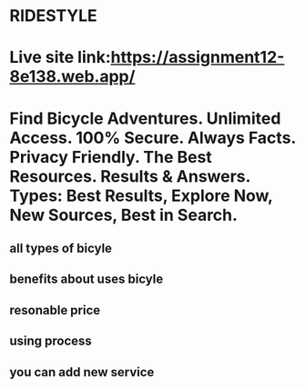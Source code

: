 # RIDESTYLE

# Live site link:https://assignment12-8e138.web.app/

# Find Bicycle Adventures. Unlimited Access. 100% Secure. Always Facts. Privacy Friendly. The Best Resources. Results & Answers. Types: Best Results, Explore Now, New Sources, Best in Search.


## all types of bicyle


## benefits about uses bicyle


## resonable price


## using process


## you can add new service

